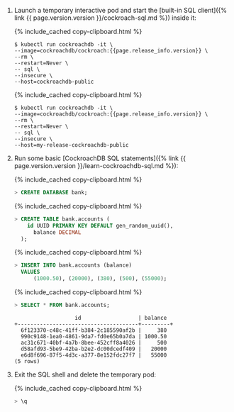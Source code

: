 1. Launch a temporary interactive pod and start the [built-in SQL client]({% link {{ page.version.version }}/cockroach-sql.md %}) inside it:

    <section class="filter-content" markdown="1" data-scope="manual">

    {% include_cached copy-clipboard.html %}
    ~~~ shell
    $ kubectl run cockroachdb -it \
    --image=cockroachdb/cockroach:{{page.release_info.version}} \
    --rm \
    --restart=Never \
    -- sql \
    --insecure \
    --host=cockroachdb-public
    ~~~

    </section>

    <section class="filter-content" markdown="1" data-scope="helm">

    {% include_cached copy-clipboard.html %}
    ~~~ shell
    $ kubectl run cockroachdb -it \
    --image=cockroachdb/cockroach:{{page.release_info.version}} \
    --rm \
    --restart=Never \
    -- sql \
    --insecure \
    --host=my-release-cockroachdb-public
    ~~~

    </section>

1. Run some basic [CockroachDB SQL statements]({% link {{ page.version.version }}/learn-cockroachdb-sql.md %}):

    {% include_cached copy-clipboard.html %}
    ~~~ sql
    > CREATE DATABASE bank;
    ~~~

    {% include_cached copy-clipboard.html %}
    ~~~ sql
    > CREATE TABLE bank.accounts (
        id UUID PRIMARY KEY DEFAULT gen_random_uuid(),
    	  balance DECIMAL
      );
    ~~~

    {% include_cached copy-clipboard.html %}
    ~~~ sql
    > INSERT INTO bank.accounts (balance)
      VALUES
    	  (1000.50), (20000), (380), (500), (55000);
    ~~~

    {% include_cached copy-clipboard.html %}
    ~~~ sql
    > SELECT * FROM bank.accounts;
    ~~~

    ~~~
                       id                  | balance
    +--------------------------------------+---------+
      6f123370-c48c-41ff-b384-2c185590af2b |     380
      990c9148-1ea0-4861-9da7-fd0e65b0a7da | 1000.50
      ac31c671-40bf-4a7b-8bee-452cff8a4026 |     500
      d58afd93-5be9-42ba-b2e2-dc00dcedf409 |   20000
      e6d8f696-87f5-4d3c-a377-8e152fdc27f7 |   55000
    (5 rows)
    ~~~

1. Exit the SQL shell and delete the temporary pod:

    {% include_cached copy-clipboard.html %}
    ~~~ sql
    > \q
    ~~~
